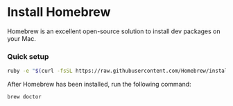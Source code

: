 # Install Homebrew

Homebrew is an excellent open-source solution to install dev packages on your Mac.

### Quick setup

```bash
ruby -e "$(curl -fsSL https://raw.githubusercontent.com/Homebrew/install/master/install)"
```

After Homebrew has been installed, run the following command:

```bash
brew doctor
```
